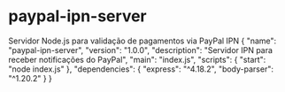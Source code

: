 # paypal-ipn-server
Servidor Node.js para validação de pagamentos via PayPal IPN
{
  "name": "paypal-ipn-server",
  "version": "1.0.0",
  "description": "Servidor IPN para receber notificações do PayPal",
  "main": "index.js",
  "scripts": {
    "start": "node index.js"
  },
  "dependencies": {
    "express": "^4.18.2",
    "body-parser": "^1.20.2"
  }
}
